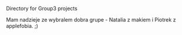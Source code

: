 Directory for Group3 projects

Mam nadzieje ze wybralem dobra grupe - Natalia z makiem i Piotrek z applefobia. ;)